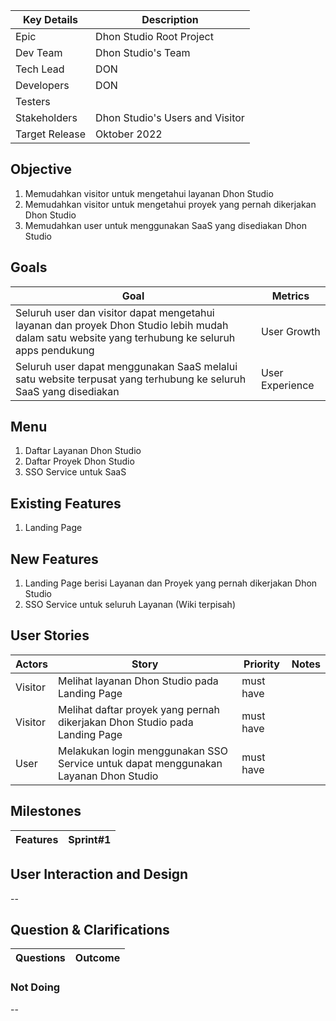 | Key Details | Description |
| ------------- | ------------- |
| Epic | Dhon Studio Root Project |
| Dev Team | Dhon Studio's Team |
| Tech Lead | DON |
| Developers | DON |
| Testers |  |
| Stakeholders | Dhon Studio's Users and Visitor |
| Target Release | Oktober 2022 |

## Objective
1. Memudahkan visitor untuk mengetahui layanan Dhon Studio
1. Memudahkan visitor untuk mengetahui proyek yang pernah dikerjakan Dhon Studio 
1. Memudahkan user untuk menggunakan SaaS yang disediakan Dhon Studio

## Goals
| Goal | Metrics |
| ------------- | ------------- |
| Seluruh user dan visitor dapat mengetahui layanan dan proyek Dhon Studio lebih mudah dalam satu website yang terhubung ke seluruh apps pendukung | User Growth |
| Seluruh user dapat menggunakan SaaS melalui satu website terpusat yang terhubung ke seluruh SaaS yang disediakan | User Experience |

## Menu
1. Daftar Layanan Dhon Studio
1. Daftar Proyek Dhon Studio
1. SSO Service untuk SaaS

## Existing Features
1. Landing Page

## New Features
1. Landing Page berisi Layanan dan Proyek yang pernah dikerjakan Dhon Studio
1. SSO Service untuk seluruh Layanan (Wiki terpisah)

## User Stories
| Actors | Story | Priority | Notes |
| ------------- | ------------- | ------------- | ------------- |
| Visitor | Melihat layanan Dhon Studio pada Landing Page | must have | |
| Visitor | Melihat daftar proyek yang pernah dikerjakan Dhon Studio pada Landing Page | must have | |
| User | Melakukan login menggunakan SSO Service untuk dapat menggunakan Layanan Dhon Studio | must have | |

## Milestones
| Features | Sprint#1 |
| ------------- | ------------- |

## User Interaction and Design
--

## Question & Clarifications
| Questions | Outcome|
| ------------- | ------------- |

### Not Doing
--
